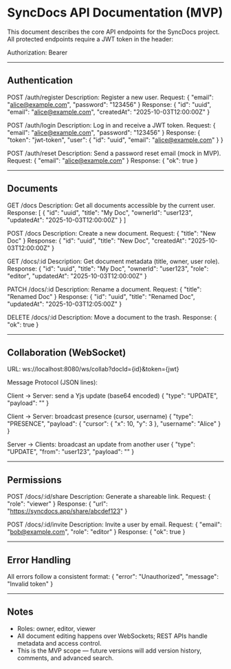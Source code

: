 # SyncDocs API Documentation (MVP)

This document describes the core API endpoints for the SyncDocs project.
All protected endpoints require a JWT token in the header:

Authorization: Bearer <jwt>

------------------------------------------------------------
Authentication
------------------------------------------------------------

POST /auth/register
Description: Register a new user.
Request:
{
  "email": "alice@example.com",
  "password": "123456"
}
Response:
{
  "id": "uuid",
  "email": "alice@example.com",
  "createdAt": "2025-10-03T12:00:00Z"
}

POST /auth/login
Description: Log in and receive a JWT token.
Request:
{
  "email": "alice@example.com",
  "password": "123456"
}
Response:
{
  "token": "jwt-token",
  "user": { "id": "uuid", "email": "alice@example.com" }
}

POST /auth/reset
Description: Send a password reset email (mock in MVP).
Request:
{
  "email": "alice@example.com"
}
Response:
{ "ok": true }

------------------------------------------------------------
Documents
------------------------------------------------------------

GET /docs
Description: Get all documents accessible by the current user.
Response:
[
  { "id": "uuid", "title": "My Doc", "ownerId": "user123", "updatedAt": "2025-10-03T12:00:00Z" }
]

POST /docs
Description: Create a new document.
Request:
{ "title": "New Doc" }
Response:
{
  "id": "uuid",
  "title": "New Doc",
  "createdAt": "2025-10-03T12:00:00Z"
}

GET /docs/:id
Description: Get document metadata (title, owner, user role).
Response:
{
  "id": "uuid",
  "title": "My Doc",
  "ownerId": "user123",
  "role": "editor",
  "updatedAt": "2025-10-03T12:00:00Z"
}

PATCH /docs/:id
Description: Rename a document.
Request:
{ "title": "Renamed Doc" }
Response:
{
  "id": "uuid",
  "title": "Renamed Doc",
  "updatedAt": "2025-10-03T12:05:00Z"
}

DELETE /docs/:id
Description: Move a document to the trash.
Response:
{ "ok": true }

------------------------------------------------------------
Collaboration (WebSocket)
------------------------------------------------------------

URL:
ws://localhost:8080/ws/collab?docId={id}&token={jwt}

Message Protocol (JSON lines):

Client -> Server: send a Yjs update (base64 encoded)
{ "type": "UPDATE", "payload": "<yjs-update-base64>" }

Client -> Server: broadcast presence (cursor, username)
{ "type": "PRESENCE", "payload": { "cursor": { "x": 10, "y": 3 }, "username": "Alice" } }

Server -> Clients: broadcast an update from another user
{ "type": "UPDATE", "from": "user123", "payload": "<yjs-update-base64>" }

------------------------------------------------------------
Permissions
------------------------------------------------------------

POST /docs/:id/share
Description: Generate a shareable link.
Request:
{ "role": "viewer" }
Response:
{ "url": "https://syncdocs.app/share/abcdef123" }

POST /docs/:id/invite
Description: Invite a user by email.
Request:
{ "email": "bob@example.com", "role": "editor" }
Response:
{ "ok": true }

------------------------------------------------------------
Error Handling
------------------------------------------------------------

All errors follow a consistent format:
{
  "error": "Unauthorized",
  "message": "Invalid token"
}

------------------------------------------------------------
Notes
------------------------------------------------------------

- Roles: owner, editor, viewer
- All document editing happens over WebSockets; REST APIs handle metadata and access control.
- This is the MVP scope — future versions will add version history, comments, and advanced search.
